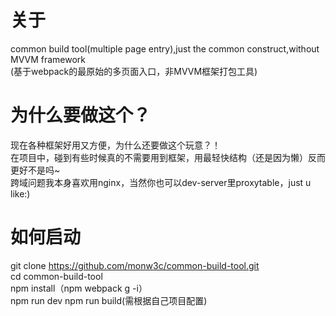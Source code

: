 # 关于
common build tool(multiple page entry),just the common construct,without MVVM framework    
(基于webpack的最原始的多页面入口，非MVVM框架打包工具)



# 为什么要做这个？
现在各种框架好用又方便，为什么还要做这个玩意？！  
在项目中，碰到有些时候真的不需要用到框架，用最轻快结构（还是因为懒）反而更好不是吗~  
跨域问题我本身喜欢用nginx，当然你也可以dev-server里proxytable，just u like:)


# 如何启动
git clone https://github.com/monw3c/common-build-tool.git  
cd common-build-tool  
npm install（npm webpack g -i）  
npm run dev
npm run build(需根据自己项目配置)  
